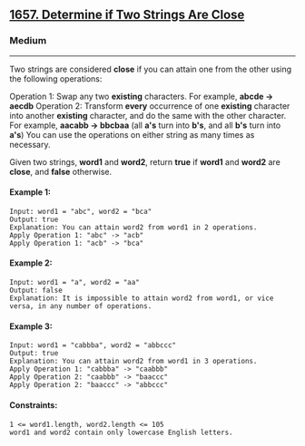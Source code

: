 [1657. Determine if Two Strings Are Close](https://leetcode.com/problems/determine-if-two-strings-are-close/?envType=daily-question&envId=2024-01-14)
---------------------------------------------------------------------------------------------------------------------------------------------

### Medium
---------------------------------------------------------------------------------------------------------------------------------------------

Two strings are considered **close** if you can attain one from the other using the following operations:

Operation 1: Swap any two **existing** characters.
For example, **abcde -> aecdb**
Operation 2: Transform **every** occurrence of one **existing** character into another **existing** character, and do the same with the other character.
For example, **aacabb -> bbcbaa** (all **a's** turn into **b's**, and all **b's** turn into **a's**)
You can use the operations on either string as many times as necessary.

Given two strings, **word1** and **word2**, return **true** if **word1** and **word2** are **close**, and **false** otherwise.

#### Example 1:
```
Input: word1 = "abc", word2 = "bca"
Output: true
Explanation: You can attain word2 from word1 in 2 operations.
Apply Operation 1: "abc" -> "acb"
Apply Operation 1: "acb" -> "bca"
```
#### Example 2:
```
Input: word1 = "a", word2 = "aa"
Output: false
Explanation: It is impossible to attain word2 from word1, or vice versa, in any number of operations.
```
#### Example 3:
```
Input: word1 = "cabbba", word2 = "abbccc"
Output: true
Explanation: You can attain word2 from word1 in 3 operations.
Apply Operation 1: "cabbba" -> "caabbb"
Apply Operation 2: "caabbb" -> "baaccc"
Apply Operation 2: "baaccc" -> "abbccc"
```
#### Constraints:
```
1 <= word1.length, word2.length <= 105
word1 and word2 contain only lowercase English letters.
```
